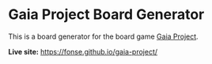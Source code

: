 # Gaia Project Board Generator

This is a board generator for the board game [Gaia Project](https://boardgamegeek.com/boardgame/220308/gaia-project).

**Live site:** https://fonse.github.io/gaia-project/

